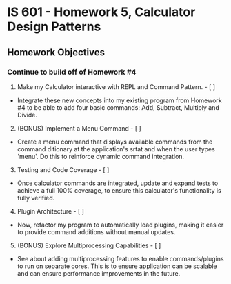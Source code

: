 # IS 601 - Homework 5, Calculator Design Patterns
## Homework Objectives
### Continue to build off of Homework #4
1. Make my Calculator interactive with REPL and Command Pattern. - [ ]
  * Integrate these new concepts into my existing program from Homework #4 to be able to add four basic commands: Add, Subtract, Multiply and Divide.

2. (BONUS) Implement a Menu Command - [ ]
  * Create a menu command that displays available commands from the command ditionary at the application's srtat and when the user types 'menu'. Do this to reinforce dynamic command integration.

3. Testing and Code Coverage - [ ]
  * Once calculator commands are integrated, update and expand tests to achieve a full 100% coverage, to ensure this calculator's functionality is fully verified.

4. Plugin Architecture - [ ]
  * Now, refactor my program to automatically load plugins, making it easier to provide command additions without manual updates.

5. (BONUS) Explore Multiprocessing Capabilities - [ ]
  * See about adding multiprocessing features to enable commands/plugins to run on separate cores. This is to ensure application can be scalable and can ensure performance improvements in the future.
